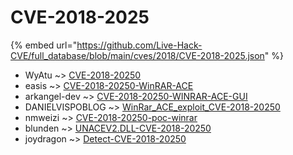 # CVE-2018-2025
{% embed url="https://github.com/Live-Hack-CVE/full_database/blob/main/cves/2018/CVE-2018-2025.json" %}

* WyAtu ~> [CVE-2018-20250](https://www.alice-snow.ru/2018/database/cve-2018-2025/cve-2018-20250-wyatu)
* easis ~> [CVE-2018-20250-WinRAR-ACE](https://www.alice-snow.ru/2018/database/cve-2018-2025/cve-2018-20250-winrar-ace-easis)
* arkangel-dev ~> [CVE-2018-20250-WINRAR-ACE-GUI](https://www.alice-snow.ru/2018/database/cve-2018-2025/cve-2018-20250-winrar-ace-gui-arkangel-dev)
* DANIELVISPOBLOG ~> [WinRar_ACE_exploit_CVE-2018-20250](https://www.alice-snow.ru/2018/database/cve-2018-2025/winrar_ace_exploit_cve-2018-20250-danielvispoblog)
* nmweizi ~> [CVE-2018-20250-poc-winrar](https://www.alice-snow.ru/2018/database/cve-2018-2025/cve-2018-20250-poc-winrar-nmweizi)
* blunden ~> [UNACEV2.DLL-CVE-2018-20250](https://www.alice-snow.ru/2018/database/cve-2018-2025/unacev2.dll-cve-2018-20250-blunden)
* joydragon ~> [Detect-CVE-2018-20250](https://www.alice-snow.ru/2018/database/cve-2018-2025/detect-cve-2018-20250-joydragon)